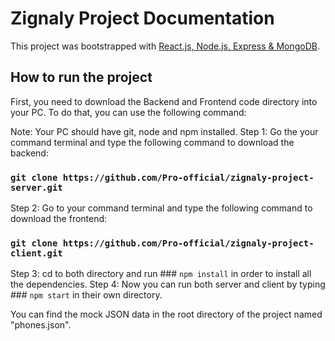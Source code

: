 # Zignaly Project Documentation

This project was bootstrapped with [React.js, Node.js, Express & MongoDB](https://github.com/facebook/create-react-app).

## How to run the project

First, you need to download the Backend and Frontend code directory into your PC. To do that, you can use the following command:

Note: Your PC should have git, node and npm installed.
Step 1: Go the your command terminal and type the following command to download the backend:
### `git clone https://github.com/Pro-official/zignaly-project-server.git`
Step 2: Go to your command terminal and type the following command to download the frontend:
### `git clone https://github.com/Pro-official/zignaly-project-client.git`
Step 3: cd to both directory and run ### `npm install` in order to install all the dependencies.
Step 4: Now you can run both server and client by typing ### `npm start` in their own directory.


You can find the mock JSON data in the root directory of the project named "phones.json".